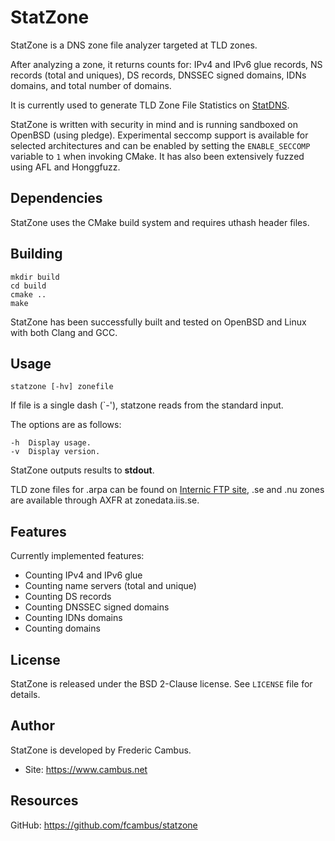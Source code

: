 # StatZone

StatZone is a DNS zone file analyzer targeted at TLD zones.

After analyzing a zone, it returns counts for: IPv4 and IPv6 glue records,
NS records (total and uniques), DS records, DNSSEC signed domains, IDNs
domains, and total number of domains.

It is currently used to generate TLD Zone File Statistics on [StatDNS][1].

StatZone is written with security in mind and is running sandboxed on OpenBSD
(using pledge). Experimental seccomp support is available for selected
architectures and can be enabled by setting the `ENABLE_SECCOMP` variable
to `1` when invoking CMake. It has also been extensively fuzzed using AFL
and Honggfuzz.

## Dependencies

StatZone uses the CMake build system and requires uthash header files.

## Building

	mkdir build
	cd build
	cmake ..
	make

StatZone has been successfully built and tested on OpenBSD and Linux with
both Clang and GCC.

## Usage

	statzone [-hv] zonefile

If file is a single dash (`-'), statzone reads from the standard input.

The options are as follows:

	-h	Display usage.
	-v	Display version.

StatZone outputs results to **stdout**.

TLD zone files for .arpa can be found on [Internic FTP site][2], .se and
.nu zones are available through AXFR at zonedata.iis.se.

## Features

Currently implemented features:

- Counting IPv4 and IPv6 glue
- Counting name servers (total and unique)
- Counting DS records
- Counting DNSSEC signed domains
- Counting IDNs domains
- Counting domains

## License

StatZone is released under the BSD 2-Clause license. See `LICENSE` file for
details.

## Author

StatZone is developed by Frederic Cambus.

- Site: https://www.cambus.net

## Resources

GitHub: https://github.com/fcambus/statzone

[1]: https://www.statdns.com
[2]: https://www.internic.net/domain/

